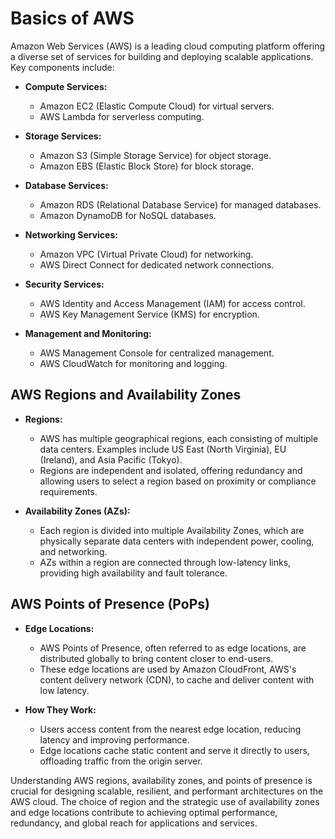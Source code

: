# Basics of AWS

Amazon Web Services (AWS) is a leading cloud computing platform offering a diverse set of services for building and deploying scalable applications. Key components include:

- **Compute Services:**
  - Amazon EC2 (Elastic Compute Cloud) for virtual servers.
  - AWS Lambda for serverless computing.

- **Storage Services:**
  - Amazon S3 (Simple Storage Service) for object storage.
  - Amazon EBS (Elastic Block Store) for block storage.

- **Database Services:**
  - Amazon RDS (Relational Database Service) for managed databases.
  - Amazon DynamoDB for NoSQL databases.

- **Networking Services:**
  - Amazon VPC (Virtual Private Cloud) for networking.
  - AWS Direct Connect for dedicated network connections.

- **Security Services:**
  - AWS Identity and Access Management (IAM) for access control.
  - AWS Key Management Service (KMS) for encryption.

- **Management and Monitoring:**
  - AWS Management Console for centralized management.
  - AWS CloudWatch for monitoring and logging.

## AWS Regions and Availability Zones

- **Regions:**
  - AWS has multiple geographical regions, each consisting of multiple data centers. Examples include US East (North Virginia), EU (Ireland), and Asia Pacific (Tokyo).
  - Regions are independent and isolated, offering redundancy and allowing users to select a region based on proximity or compliance requirements.

- **Availability Zones (AZs):**
  - Each region is divided into multiple Availability Zones, which are physically separate data centers with independent power, cooling, and networking.
  - AZs within a region are connected through low-latency links, providing high availability and fault tolerance.


## AWS Points of Presence (PoPs)

- **Edge Locations:**
  - AWS Points of Presence, often referred to as edge locations, are distributed globally to bring content closer to end-users.
  - These edge locations are used by Amazon CloudFront, AWS's content delivery network (CDN), to cache and deliver content with low latency.

- **How They Work:**
  - Users access content from the nearest edge location, reducing latency and improving performance.
  - Edge locations cache static content and serve it directly to users, offloading traffic from the origin server.


Understanding AWS regions, availability zones, and points of presence is crucial for designing scalable, resilient, and performant architectures on the AWS cloud. The choice of region and the strategic use of availability zones and edge locations contribute to achieving optimal performance, redundancy, and global reach for applications and services.
